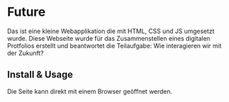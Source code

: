 # Future

Das ist eine kleine Webapplikation die mit HTML, CSS und JS umgesetzt wurde.
Diese Webseite wurde für das Zusammenstellen eines digitalen Protfolios erstellt und beantwortet die Teilaufgabe: Wie interagieren wir mit der Zukunft?

## Install & Usage

Die Seite kann direkt mit einem Browser geöffnet werden.


